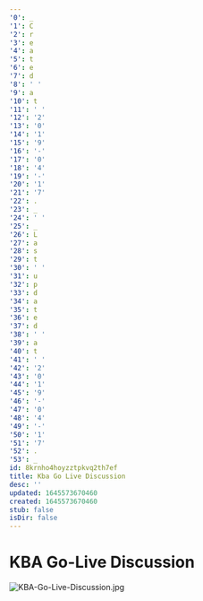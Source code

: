```yaml
---
'0': _
'1': C
'2': r
'3': e
'4': a
'5': t
'6': e
'7': d
'8': ' '
'9': a
'10': t
'11': ' '
'12': '2'
'13': '0'
'14': '1'
'15': '9'
'16': '-'
'17': '0'
'18': '4'
'19': '-'
'20': '1'
'21': '7'
'22': .
'23': _
'24': ' '
'25': _
'26': L
'27': a
'28': s
'29': t
'30': ' '
'31': u
'32': p
'33': d
'34': a
'35': t
'36': e
'37': d
'38': ' '
'39': a
'40': t
'41': ' '
'42': '2'
'43': '0'
'44': '1'
'45': '9'
'46': '-'
'47': '0'
'48': '4'
'49': '-'
'50': '1'
'51': '7'
'52': .
'53': _
id: 8krnho4hoyzztpkvq2th7ef
title: Kba Go Live Discussion
desc: ''
updated: 1645573670460
created: 1645573670460
stub: false
isDir: false
---
```


# KBA Go-Live Discussion


![KBA-Go-Live-Discussion.jpg](/assets/kba-go-live-discussion-rmm950fvhw4u.jpg)

